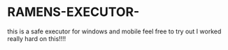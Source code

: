 # RAMENS-EXECUTOR-
this is a safe executor for windows and mobile feel free to try out I worked really hard on this!!!!
